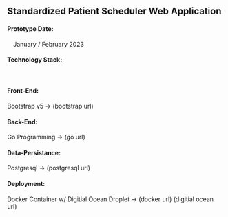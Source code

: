 <html>
    <body>
        <h2>Standardized Patient Scheduler Web Application</h2>
        <h4>Prototype Date:</h4>
        &#8195;January / February 2023
        <h4>Technology Stack:</h4>
        &#8195;<h4><b>Front-End:</b></h4> Bootstrap v5 -> (bootstrap url)
    &#8195;<h4><b>Back-End:</b></h4> Go Programming -> (go url)
        &#8195;<h4><b>Data-Persistance:</b></h4> Postgresql -> (postgresql url)
        &#8195;<h4><b>Deployment:</b></h4> Docker Container w/ Digitial Ocean Droplet -> (docker url) (digitial ocean url)
    </body>
</html>

